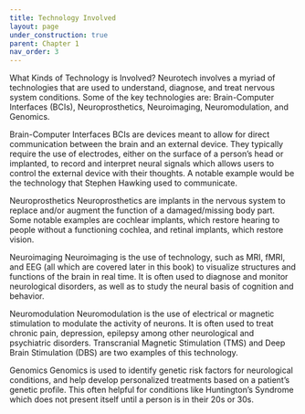 ```yaml
---
title: Technology Involved
layout: page
under_construction: true
parent: Chapter 1
nav_order: 3
---
```


What Kinds of Technology is Involved?
Neurotech involves a myriad of technologies that are used to understand, diagnose, and treat nervous system conditions. Some of the key technologies are: Brain-Computer Interfaces (BCIs), Neuroprosthetics, Neuroimaging, Neuromodulation, and Genomics.

Brain-Computer Interfaces
BCIs are devices meant to allow for direct communication between the brain and an external device. They typically require the use of electrodes, either on the surface of a person’s head or implanted, to record and interpret neural signals which allows users to control the external device with their thoughts. A notable example would be the technology that Stephen Hawking used to communicate.

Neuroprosthetics
Neuroprosthetics are implants in the nervous system to replace and/or augment the function of a damaged/missing body part. Some notable examples are cochlear implants, which restore hearing to people without a functioning cochlea, and retinal implants, which restore vision.

Neuroimaging
Neuroimaging is the use of technology, such as MRI, fMRI, and EEG (all which are covered later in this book) to visualize structures and functions of the brain in real time. It is often used to diagnose and monitor neurological disorders, as well as to study the neural basis of cognition and behavior.

Neuromodulation
Neuromodulation is the use of electrical or magnetic stimulation to modulate the activity of neurons. It is often used to treat chronic pain, depression, epilepsy among other neurological and psychiatric disorders. Transcranial Magnetic Stimulation (TMS) and Deep Brain Stimulation (DBS) are two examples of this technology.

Genomics
Genomics is used to identify genetic risk factors for neurological conditions, and help develop personalized treatments based on a patient’s genetic profile. This often helpful for conditions like Huntington’s Syndrome which does not present itself until a person is in their 20s or 30s.
